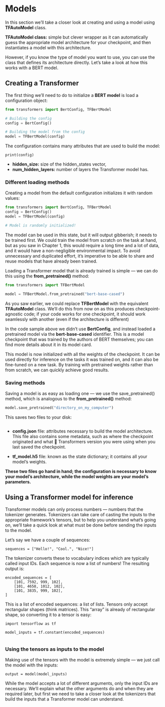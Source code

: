 # Models
In this section we’ll take a closer look at creating and using a model using **TFAutoModel** class.

**TFAutoModel class:** simple but clever wrapper as it can automatically guess the appropriate model architecture for your checkpoint, and then instantiates a model with this architecture.

However, if you know the type of model you want to use, you can use the class that defines its architecture directly. 
Let’s take a look at how this works with a BERT model.

## Creating a Transformer
The first thing we’ll need to do to initialize a **BERT model** is load a configuration object:

```python
from transformers import BertConfig, TFBertModel

# Building the config
config = BertConfig()

# Building the model from the config
model = TFBertModel(config)
```

The configuration contains many attributes that are used to build the model:
```
print(config)
```
- **hidden_size:** size of the hidden_states vector,
- **num_hidden_layers:** number of layers the Transformer model has.


### Different loading methods
Creating a model from the default configuration initializes it with random values:

```python
from transformers import BertConfig, TFBertModel
config = BertConfig()
model = TFBertModel(config)

# Model is randomly initialized!
```
The model can be used in this state, but it will output gibberish; it needs to be trained first. We could train the model from scratch on the task at hand, but as you saw in Chapter 1, this would require a long time and a lot of data, and it would have a non-negligible environmental impact. 
To avoid unnecessary and duplicated effort, it’s imperative to be able to share and reuse models that have already been trained.

Loading a Transformer model that is already trained is simple — we can do this using the **from_pretrained()** method:
```python
from transformers import TFBertModel

model = TFBertModel.from_pretrained("bert-base-cased")
```

As you saw earlier, we could replace **TFBertModel** with the equivalent **TFAutoModel** class. We’ll do this from now on as this produces checkpoint-agnostic code; if your code works for one checkpoint, it should work seamlessly with another (even if the architecture is different)

In the code sample above we didn’t use **BertConfig**, and instead loaded a pretrained model via the **bert-base-cased** identifier. This is a model checkpoint that was trained by the authors of BERT themselves; you can find more details about it in its model card.

This model is now initialized with all the weights of the checkpoint. It can be used directly for inference on the tasks it was trained on, and it can also be fine-tuned on a new task. By training with pretrained weights rather than from scratch, we can quickly achieve good results.


### Saving methods

Saving a model is as easy as loading one — we use the save_pretrained() method, which is analogous to the **from_pretrained()** method:
```python
model.save_pretrained("directory_on_my_computer")
```
This saves two files to your disk:
```
```

- **config.json** file: attributes necessary to build the model architecture. This file also contains some metadata, such as where the checkpoint originated and what 🤗 Transformers version you were using when you last saved the checkpoint.

- **tf_model.h5** file: known as the state dictionary; it contains all your model’s weights.

**These two files go hand in hand; the configuration is necessary to know your model’s architecture, while the model weights are your model’s parameters.**


## Using a Transformer model for inference
Transformer models can only process numbers — numbers that the tokenizer generates.
Tokenizers can take care of casting the inputs to the appropriate framework’s tensors, but to help you understand what’s going on, we’ll take a quick look at what must be done before sending the inputs to the model.

Let’s say we have a couple of sequences:
```
sequences = ["Hello!", "Cool.", "Nice!"]
```
The tokenizer converts these to vocabulary indices which are typically called input IDs. Each sequence is now a list of numbers! The resulting output is:
```
encoded_sequences = [
    [101, 7592, 999, 102],
    [101, 4658, 1012, 102],
    [101, 3835, 999, 102],
]
```
This is a list of encoded sequences: a list of lists. Tensors only accept rectangular shapes (think matrices). This “array” is already of rectangular shape, so converting it to a tensor is easy:

```
import tensorflow as tf

model_inputs = tf.constant(encoded_sequences)
```
```
```


### Using the tensors as inputs to the model

Making use of the tensors with the model is extremely simple — we just call the model with the inputs:

```
output = model(model_inputs)
```

While the model accepts a lot of different arguments, only the input IDs are necessary. We’ll explain what the other arguments do and when they are required later, but first we need to take a closer look at the tokenizers that build the inputs that a Transformer model can understand.
